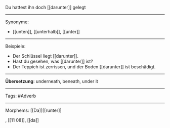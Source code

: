 Du hattest ihn doch [[darunter]] gelegt

---

Synonyme:
- [[unten]], [[unterhalb]], [[unter]]

---

Beispiele:

- Der Schlüssel liegt [[darunter]].
- Hast du gesehen, was [[darunter]] ist?
- Der Teppich ist zerrissen, und der Boden [[darunter]] ist beschädigt.

---
**Übersetzung**: underneath, beneath, under it

---

Tags:
#Adverb

---

Morphems:
[[Da]][[runter]]

, [[11 08]], [[da]]